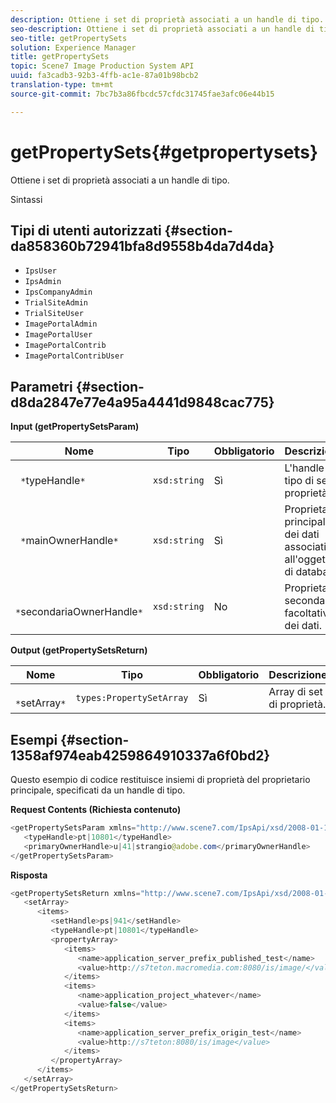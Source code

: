 ```yaml
---
description: Ottiene i set di proprietà associati a un handle di tipo.
seo-description: Ottiene i set di proprietà associati a un handle di tipo.
seo-title: getPropertySets
solution: Experience Manager
title: getPropertySets
topic: Scene7 Image Production System API
uuid: fa3cadb3-92b3-4ffb-ac1e-87a01b98bcb2
translation-type: tm+mt
source-git-commit: 7bc7b3a86fbcdc57cfdc31745fae3afc06e44b15

---
```



# getPropertySets{#getpropertysets}

Ottiene i set di proprietà associati a un handle di tipo.

Sintassi

## Tipi di utenti autorizzati {#section-da858360b72941bfa8d9558b4da7d4da}

* `IpsUser`
* `IpsAdmin`
* `IpsCompanyAdmin`
* `TrialSiteAdmin`
* `TrialSiteUser`
* `ImagePortalAdmin`
* `ImagePortalUser`
* `ImagePortalContrib`
* `ImagePortalContribUser`

## Parametri {#section-d8da2847e77e4a95a4441d9848cac775}

**Input (getPropertySetsParam)**

| Nome | Tipo | Obbligatorio | Descrizione |
|---|---|---|---|
| ` *`typeHandle`*` | `xsd:string` | Sì | L&#39;handle del tipo di set di proprietà. |
| ` *`mainOwnerHandle`*` | `xsd:string` | Sì | Proprietario principale dei dati associati all&#39;oggetto di database. |
| ` *`secondariaOwnerHandle`*` | `xsd:string` | No | Proprietario secondario facoltativo dei dati. |

**Output (getPropertySetsReturn)**

| Nome | Tipo | Obbligatorio | Descrizione |
|---|---|---|---|
| ` *`setArray`*` | `types:PropertySetArray` | Sì | Array di set di proprietà. |

## Esempi {#section-1358af974eab4259864910337a6f0bd2}

Questo esempio di codice restituisce insiemi di proprietà del proprietario principale, specificati da un handle di tipo.

**Request Contents (Richiesta contenuto)**

```java
<getPropertySetsParam xmlns="http://www.scene7.com/IpsApi/xsd/2008-01-15">
   <typeHandle>pt|10801</typeHandle>
   <primaryOwnerHandle>u|41|strangio@adobe.com</primaryOwnerHandle>
</getPropertySetsParam>
```

**Risposta**

```java
<getPropertySetsReturn xmlns="http://www.scene7.com/IpsApi/xsd/2008-01-15">
   <setArray>
      <items>
         <setHandle>ps|941</setHandle>
         <typeHandle>pt|10801</typeHandle>
         <propertyArray>
            <items>
               <name>application_server_prefix_published_test</name>
               <value>http://s7teton.macromedia.com:8080/is/image/</value>
            </items>
            <items>
               <name>application_project_whatever</name>
               <value>false</value>
            </items>
            <items>
               <name>application_server_prefix_origin_test</name>
               <value>http://s7teton:8080/is/image</value>
            </items>
         </propertyArray>
      </items>
   </setArray>
</getPropertySetsReturn>
```

